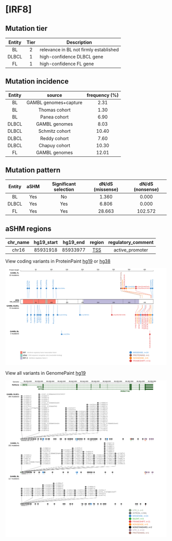 # [IRF8]

## Mutation tier

|Entity|Tier|Description                           |
|:------:|:----:|--------------------------------------|
|BL    |2   |relevance in BL not firmly established|
|DLBCL |1   |high-confidence DLBCL gene            |
|FL    |1   |high-confidence FL gene               |
## Mutation incidence

|Entity|source               |frequency (%)|
|:------:|:---------------------:|:-------------:|
|BL    |GAMBL genomes+capture| 2.31        |
|BL    |Thomas cohort        | 1.30        |
|BL    |Panea cohort         | 6.90        |
|DLBCL |GAMBL genomes        | 8.03        |
|DLBCL |Schmitz cohort       |10.40        |
|DLBCL |Reddy cohort         | 7.60        |
|DLBCL |Chapuy cohort        |10.30        |
|FL    |GAMBL genomes        |12.01        |

## Mutation pattern

|Entity|aSHM|Significant selection|dN/dS (missense)|dN/dS (nonsense)|
|:------:|:----:|:---------------------:|:----------------:|:----------------:|
|BL    |Yes |No                   | 1.360          |  0.000         |
|DLBCL |Yes |Yes                  | 6.806          |  0.000         |
|FL    |Yes |Yes                  |28.663          |102.572         |

## aSHM regions

|chr_name|hg19_start|hg19_end|region                                                                                    |regulatory_comment|
|:--------:|:----------:|:--------:|:------------------------------------------------------------------------------------------:|:------------------:|
|chr16   |85931918  |85933977|[TSS](https://genome.ucsc.edu/s/rdmorin/GAMBL%20hg19?position=chr16%3A85931918%2D85933977)|active_promoter   |


View coding variants in ProteinPaint [hg19](https://www.bcgsc.ca/downloads/morinlab/GAMBL/test/genes/IRF8_protein.html)  or [hg38](https://www.bcgsc.ca/downloads/morinlab/GAMBL/test/genes/IRF8_protein_hg38.html)

![image](images/proteinpaint/IRF8_NM_002163.svg)

View all variants in GenomePaint [hg19](https://www.bcgsc.ca/downloads/morinlab/GAMBL/test/genes/IRF8.html)

![image](images/proteinpaint/IRF8.svg)
